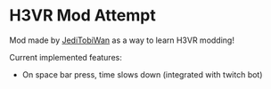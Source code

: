 # H3VR Mod Attempt

Mod made by [JediTobiWan](https://www.youtube.com/c/jeditobiwan/) as a way to learn H3VR modding!

Current implemented features:
- On space bar press, time slows down (integrated with twitch bot)
